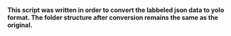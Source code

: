 #### This script was written in order to convert the labbeled json data to yolo format. The folder structure after conversion remains the same as the original.